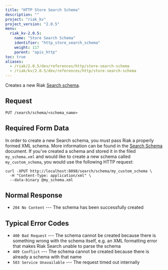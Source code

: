 ```yaml
---
title: "HTTP Store Search Schema"
description: ""
project: "riak_kv"
project_version: "2.0.5"
menu:
  riak_kv-2.0.5:
    name: "Store Search Schema"
    identifier: "http_store_search_schema"
    weight: 117
    parent: "apis_http"
toc: true
aliases:
  - /riak/2.0.5/dev/references/http/store-search-schema
  - /riak/kv/2.0.5/dev/references/http/store-search-schema
---
```


Creates a new Riak [Search schema](/riak/kv/2.0.5/developing/usage/search-schemas).

## Request

```
PUT /search/schema/<schema_name>
```

## Required Form Data

In order to create a new Search schema, you must pass Riak a properly
formed XML schema. More information can be found in the [Search Schema](/riak/kv/2.0.5/developing/usage/search-schemas) document. If you've created a schema and stored it in the filed
`my_schema.xml` and would like to create a new schema called
`my_custom_schema`, you would use the following HTTP request:

```curl
curl -XPUT http://localhost:8098/search/schema/my_custom_schema \
  -H "Content-Type: application/xml" \
  --data-binary @my_schema.xml
```

## Normal Response

* `204 No Content` --- The schema has been successfully created

## Typical Error Codes

* `400 Bad Request` --- The schema cannot be created because there is
    something wrong with the schema itself, e.g. an XML formatting error
    that makes Riak Search unable to parse the schema
* `409 Conflict` --- The schema cannot be created because there is
    already a schema with that name
* `503 Service Unavailable` --- The request timed out internally
